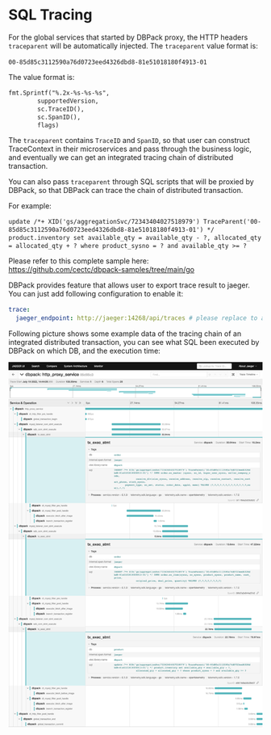 # SQL Tracing

For the global services that started by DBPack proxy, the HTTP headers `traceparent` will be automatically injected.  The `traceparent` value format is:

`00-85d85c3112590a76d0723eed4326dbd8-81e51018180f4913-01`

The value format is:

```golang
fmt.Sprintf("%.2x-%s-%s-%s",
		supportedVersion,
		sc.TraceID(),
		sc.SpanID(),
		flags)
```

The `traceparent` contains `TraceID` and `SpanID`, so that user can construct TraceContext in their microservices and pass through the business logic, and eventually we can get an integrated tracing chain of distributed transaction.

You can also pass `traceparent` through SQL scripts that will be proxied by DBPack, so that DBPack can trace the chain of distributed transaction.

For example:

```
update /*+ XID('gs/aggregationSvc/72343404027518979') TraceParent('00-85d85c3112590a76d0723eed4326dbd8-81e51018180f4913-01') */ product.inventory set available_qty = available_qty - ?, allocated_qty = allocated_qty + ? where product_sysno = ? and available_qty >= ?
```

Please refer to this complete sample here: https://github.com/cectc/dbpack-samples/tree/main/go

DBPack provides feature that allows user to export trace result to jaeger. You can just add following configuration to enable it: 

```yaml
trace:
  jaeger_endpoint: http://jaeger:14268/api/traces # please replace to actual jaeger address
```

Following picture shows some example data of the tracing chain of an integrated distributed transaction, you can see what SQL been executed by DBPack on which DB, and the execution time:

<img src="/images/image-20220719145659901.png" alt="image-20220719145659901" style="width:1000px" />
